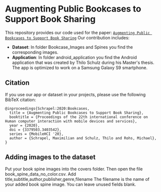 # Augmenting Public Bookcases to Support Book Sharing

This repository provides our code used for the paper: 
[`Augmenting Public Bookcases to Support Book Sharing`](https://hci.uni-hannover.de/papers/Schrapel2020_Augmenting_Public_Bookcases.pdf)
Our contribution includes:
- **Dataset**: In folder Bookcase_Images and Spines you find the corresponding images.
- **Application**: In folder android_application you find the Android application that was created by Thilo Schulz during his Master's thesis. The app is optimized to work on a Samsung Galaxy S9 smartphone.


## Citation
If you use our app or dataset in your projects, please use the following BibTeX citation:
```
@inproceedings{Schrapel:2020:Bookcases,
  title = {Augmenting Public Bookcases to Support Book Sharing},
  booktitle = {Proceedings of the 22th international conference on Human computer interaction with mobile devices and services},
  year = {2020},
  doi = {3379503.3403542},
  series = {MobileHCI '20},
  author = {Schrapel, Maximilian and Schulz, Thilo and Rohs, Michael}, 
}
```

## Adding images to the dataset

Put your book spine images into the covers folder.
Then open the file book_spine_data_no_color.csv.
Add title,subtitle,author,publisher,genre,filename
The filename is the name of your added book spine image.
You can leave unused fields blank. 


